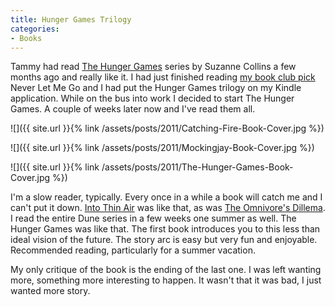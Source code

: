 ```yaml
---
title: Hunger Games Trilogy
categories:
- Books
---
```


Tammy had read [The Hunger Games](http://www.amazon.com/dp/0439023521/) series by Suzanne Collins a few months ago and really like it. I had just finished reading [my book club pick](http://creativecomputerbookclub.com/wiki/Never_Let_Me_Go) Never Let Me Go and I had put the Hunger Games trilogy on my Kindle application. While on the bus into work I decided to start The Hunger Games. A couple of weeks later now and I've read them all.



  
   ![]({{ site.url }}{% link /assets/posts/2011/Catching-Fire-Book-Cover.jpg %})
  

  
   ![]({{ site.url }}{% link /assets/posts/2011/Mockingjay-Book-Cover.jpg %})
  

  
   ![]({{ site.url }}{% link /assets/posts/2011/The-Hunger-Games-Book-Cover.jpg %})
  



I'm a slow reader, typically. Every once in a while a book will catch me and I can't put it down. [Into Thin Air](http://www.amazon.com/dp/0385494785/) was like that, as was [The Omnivore's Dillema](http://www.amazon.com/dp/0143038583/). I read the entire Dune series in a few weeks one summer as well. The Hunger Games was like that. The first book introduces you to this less than ideal vision of the future. The story arc is easy but very fun and enjoyable. Recommended reading, particularly for a summer vacation.

My only critique of the book is the ending of the last one. I was left wanting more, something more interesting to happen. It wasn't that it was bad, I just wanted more story.
